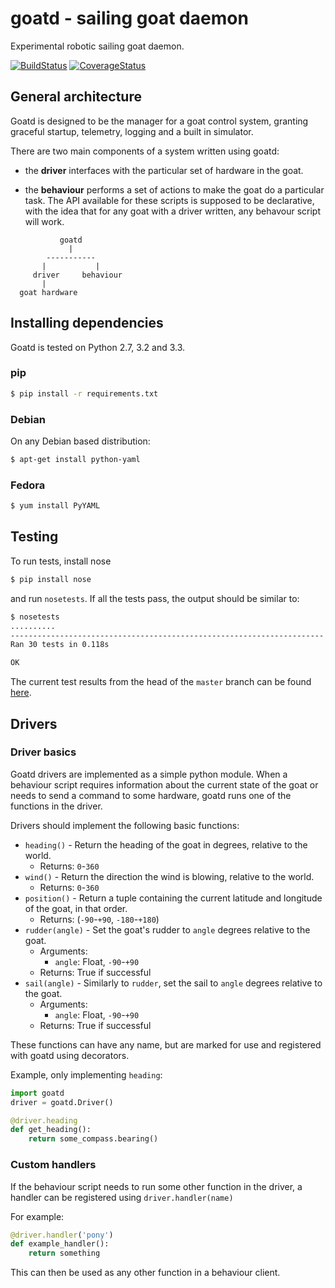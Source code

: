 goatd - sailing goat daemon 
===========================

Experimental robotic sailing goat daemon.

[![BuildStatus](https://travis-ci.org/goatd/goatd.png?branch=master)](https://travis-ci.org/goatd/goatd)
[![CoverageStatus](https://coveralls.io/repos/goatd/goatd/badge.png?branch=master)](https://coveralls.io/r/goatd/goatd?branch=master)

General architecture
-----------

Goatd is designed to be the manager for a goat control system, granting
graceful startup, telemetry, logging and a built in simulator.

There are two main components of a system written using goatd:

  - the __driver__ interfaces with the particular set of hardware in the goat.

  - the __behaviour__ performs a set of actions to make the goat do a
    particular task. The API available for these scripts is supposed to be
    declarative, with the idea that for any goat with a driver written, any
    behavour script will work.

```
           goatd
             |
        -----------
       |           |
     driver     behaviour
       |
  goat hardware
```

Installing dependencies
-----------------------

Goatd is tested on Python 2.7, 3.2 and 3.3.

### pip

```bash
$ pip install -r requirements.txt
```

### Debian

On any Debian based distribution:

```bash
$ apt-get install python-yaml
```

### Fedora

```bash
$ yum install PyYAML
```

Testing
-------

To run tests, install nose

```bash
$ pip install nose
```

and run `nosetests`. If all the tests pass, the output should be similar to:

```bash
$ nosetests 
..........
----------------------------------------------------------------------
Ran 30 tests in 0.118s

OK
```

The current test results from the head of the `master` branch can be found
[here](https://travis-ci.org/goatd/goatd).

Drivers
-------

### Driver basics

Goatd drivers are implemented as a simple python module. When a behaviour
script requires information about the current state of the goat or needs to
send a command to some hardware, goatd runs one of the functions in the driver.

Drivers should implement the following basic functions:

  - `heading()` - Return the heading of the goat in degrees, relative to the
    world.
    - Returns: `0`-`360`
  - `wind()` - Return the direction the wind is blowing, relative to the world.
    - Returns: `0`-`360`
  - `position()` - Return a tuple containing the current latitude and longitude
    of the goat, in that order.
    - Returns: (`-90`-`+90`, `-180`-`+180`)
  - `rudder(angle)` - Set the goat's rudder to `angle`  degrees relative to the
    goat.
    - Arguments:
      - `angle`: Float, `-90`-`+90`
    - Returns: True if successful
  - `sail(angle)` - Similarly to `rudder`, set the sail to `angle` degrees
    relative to the goat.
    - Arguments:
      - `angle`: Float, `-90`-`+90`
    - Returns: True if successful

These functions can have any name, but are marked for use and registered with
goatd using decorators.

Example, only implementing `heading`:

```python
import goatd
driver = goatd.Driver()

@driver.heading
def get_heading():
    return some_compass.bearing()
```

### Custom handlers

If the behaviour script needs to run some other function in the driver, a
handler can be registered using `driver.handler(name)`

For example:

```python
@driver.handler('pony')
def example_handler():
    return something
```

This can then be used as any other function in a behaviour client.
